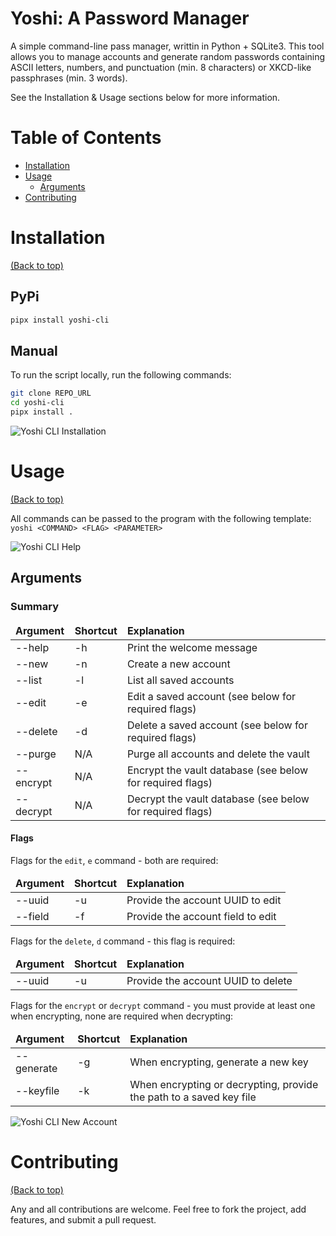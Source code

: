 # Yoshi: A Password Manager

A simple command-line pass manager, writtin in Python + SQLite3. This tool
allows you to manage accounts and generate random passwords containing ASCII
letters, numbers, and punctuation (min. 8 characters) or XKCD-like passphrases
(min. 3 words).

See the Installation & Usage sections below for more information.

# Table of Contents

-   [Installation](#installation)
-   [Usage](#usage)
    -   [Arguments](#arguments)
-   [Contributing](#contributing)

# Installation

[(Back to top)](#table-of-contents)

## PyPi

```bash
pipx install yoshi-cli
```

## Manual

To run the script locally, run the following commands:

```bash
git clone REPO_URL
cd yoshi-cli
pipx install .
```

![Yoshi CLI Installation](https://github.com/ccleberg/yoshi-cli/blob/main/examples/installation.png?raw=true)

# Usage

[(Back to top)](#table-of-contents)

All commands can be passed to the program with the following template:  
`yoshi <COMMAND> <FLAG> <PARAMETER>`

![Yoshi CLI Help](https://github.com/ccleberg/yoshi-cli/blob/main/examples/help.png?raw=true)

## Arguments

### Summary

<table>
  <thead>
    <tr>
      <td><b>Argument</b></td>
      <td><b>Shortcut</b></td>
      <td><b>Explanation</b></td>
    </tr>
  </thead>
  <tbody>
    <tr>
      <td>--help</td>
      <td>-h</td>
      <td>Print the welcome message</td>
    </tr>
    <tr>
      <td>--new</td>
      <td>-n</td>
      <td>Create a new account</td>
    </tr>
    <tr>
      <td>--list</td>
      <td>-l</td>
      <td>List all saved accounts</td>
    </tr>
    <tr>
      <td>--edit</td>
      <td>-e</td>
      <td>Edit a saved account (see below for required flags)</td>
    </tr>
    <tr>
      <td>--delete</td>
      <td>-d</td>
      <td>Delete a saved account (see below for required flags)</td>
    </tr>
    <tr>
      <td>--purge</td>
      <td>N/A</td>
      <td>Purge all accounts and delete the vault</td>
    </tr>
    <tr>
      <td>--encrypt</td>
      <td>N/A</td>
      <td>Encrypt the vault database (see below for required flags)</td>
    </tr>
    <tr>
      <td>--decrypt</td>
      <td>N/A</td>
      <td>Decrypt the vault database (see below for required flags)</td>
    </tr>
  </tbody>
</table>

#### Flags

Flags for the `edit`, `e` command - both are required:

<table>
  <thead>
    <tr>
      <td><b>Argument</b></td>
      <td><b>Shortcut</b></td>
      <td><b>Explanation</b></td>
    </tr>
  </thead>
  <tbody>
    <tr>
      <td>--uuid</td>
      <td>-u</td>
      <td>Provide the account UUID to edit</td>
    </tr>
    <tr>
      <td>--field</td>
      <td>-f</td>
      <td>Provide the account field to edit</td>
    </tr>
  </tbody>
</table>

Flags for the `delete`, `d` command - this flag is required:

<table>
  <thead>
    <tr>
      <td><b>Argument</b></td>
      <td><b>Shortcut</b></td>
      <td><b>Explanation</b></td>
    </tr>
  </thead>
  <tbody>
    <tr>
      <td>--uuid</td>
      <td>-u</td>
      <td>Provide the account UUID to delete</td>
    </tr>
  </tbody>
</table>

Flags for the `encrypt` or `decrypt` command - you must provide at least one
when encrypting, none are required when decrypting:

<table>
  <thead>
    <tr>
      <td><b>Argument</b></td>
      <td><b>Shortcut</b></td>
      <td><b>Explanation</b></td>
    </tr>
  </thead>
  <tbody>
    <tr>
      <td>--generate</td>
      <td>-g</td>
      <td>When encrypting, generate a new key</td>
    </tr>
    <tr>
      <td>--keyfile</td>
      <td>-k</td>
      <td>When encrypting or decrypting, provide the path to a saved key file</td>
    </tr>
  </tbody>
</table>

![Yoshi CLI New Account](https://github.com/ccleberg/yoshi-cli/blob/main/examples/accounts.png?raw=true)

# Contributing

[(Back to top)](#table-of-contents)

Any and all contributions are welcome. Feel free to fork the project, add
features, and submit a pull request.
